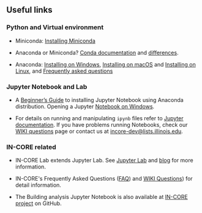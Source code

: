 ## Useful links

### Python and Virtual environment

* Miniconda: [Installing Miniconda](https://docs.conda.io/en/latest/miniconda.html)

* Anaconda or Miniconda? [Conda documentation](https://docs.conda.io/projects/conda/en/latest/user-guide/install/download.html#anaconda-or-miniconda) and [differences](https://stackoverflow.com/questions/45421163/anaconda-vs-miniconda).

* Anaconda: [Installing on Windows](https://docs.anaconda.com/anaconda/install/windows/), [Installing on macOS](https://docs.anaconda.com/anaconda/install/mac-os/) and 
[Installing on Linux](https://docs.anaconda.com/anaconda/install/linux/), and [Frequently asked questions](https://docs.anaconda.com/anaconda/user-guide/faq/#distribution-faq-windows-folder)

### Jupyter Notebook and Lab

* A [Beginner’s Guide](https://medium.com/@neuralnets/beginners-quick-guide-for-handling-issues-launching-jupyter-notebook-for-python-using-anaconda-8be3d57a209b) to installing Jupyter Notebook using Anaconda distribution. 
Opening a Jupyter [Notebook on Windows](https://problemsolvingwithpython.com/02-Jupyter-Notebooks/02.04-Opening-a-Jupyter-Notebook/).

* For details on running and manipulating `ipynb` files refer to [Jupyter documentation](https://jupyter.readthedocs.io/en/latest/running.html#running). 
If you have problems running Notebooks, check our [WIKI questions](https://opensource.ncsa.illinois.edu/confluence/display/INCORE1/questions/all) page or contact us at [incore-dev@lists.illinois.edu](mailto:incore-dev@lists.illinois.edu).

### IN-CORE related

* IN-CORE Lab extends Jupyter Lab. See [Jupyter Lab](https://jupyterlab.readthedocs.io/en/stable/) and [blog](https://blog.jupyter.org/jupyterlab-is-ready-for-users-5a6f039b8906) for more information.

* IN-CORE's Frequently Asked Questions ([FAQ](faq)) and [WIKI Questions](https://opensource.ncsa.illinois.edu/confluence/display/INCORE1/questions/all)) for detail information. 

* The Building analysis Jupyter Notebook is also available at [IN-CORE project](https://github.com/IN-CORE/incore-docs/blob/master/notebooks/bridge_dmg.ipynb) on GitHub.
